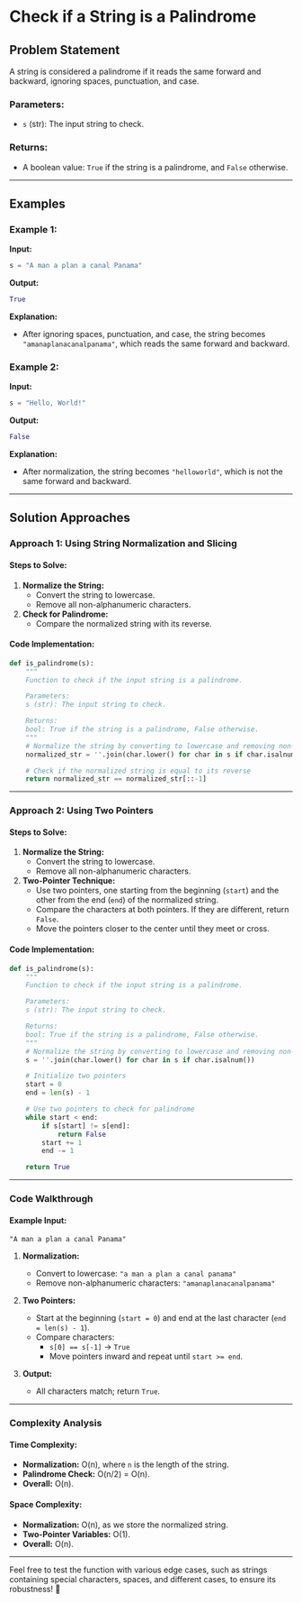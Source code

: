 # Check if a String is a Palindrome

## Problem Statement

A string is considered a palindrome if it reads the same forward and backward, ignoring spaces, punctuation, and case.

### Parameters:
- `s` (str): The input string to check.

### Returns:
- A boolean value: `True` if the string is a palindrome, and `False` otherwise.

---

## Examples

### Example 1:
**Input:**
```python
s = "A man a plan a canal Panama"
```
**Output:**
```python
True
```
**Explanation:**
- After ignoring spaces, punctuation, and case, the string becomes `"amanaplanacanalpanama"`, which reads the same forward and backward.

### Example 2:
**Input:**
```python
s = "Hello, World!"
```
**Output:**
```python
False
```
**Explanation:**
- After normalization, the string becomes `"helloworld"`, which is not the same forward and backward.

---

## Solution Approaches

### Approach 1: Using String Normalization and Slicing

#### Steps to Solve:
1. **Normalize the String:**
   - Convert the string to lowercase.
   - Remove all non-alphanumeric characters.
2. **Check for Palindrome:**
   - Compare the normalized string with its reverse.

#### Code Implementation:
```python
def is_palindrome(s):
    """
    Function to check if the input string is a palindrome.

    Parameters:
    s (str): The input string to check.

    Returns:
    bool: True if the string is a palindrome, False otherwise.
    """
    # Normalize the string by converting to lowercase and removing non-alphanumeric characters
    normalized_str = ''.join(char.lower() for char in s if char.isalnum())

    # Check if the normalized string is equal to its reverse
    return normalized_str == normalized_str[::-1]
```

---

### Approach 2: Using Two Pointers

#### Steps to Solve:
1. **Normalize the String:**
   - Convert the string to lowercase.
   - Remove all non-alphanumeric characters.
2. **Two-Pointer Technique:**
   - Use two pointers, one starting from the beginning (`start`) and the other from the end (`end`) of the normalized string.
   - Compare the characters at both pointers. If they are different, return `False`.
   - Move the pointers closer to the center until they meet or cross.

#### Code Implementation:
```python
def is_palindrome(s):
    """
    Function to check if the input string is a palindrome.

    Parameters:
    s (str): The input string to check.

    Returns:
    bool: True if the string is a palindrome, False otherwise.
    """
    # Normalize the string by converting to lowercase and removing non-alphanumeric characters
    s = ''.join(char.lower() for char in s if char.isalnum())

    # Initialize two pointers
    start = 0
    end = len(s) - 1

    # Use two pointers to check for palindrome
    while start < end:
        if s[start] != s[end]:
            return False
        start += 1
        end -= 1

    return True
```

---

### Code Walkthrough

#### Example Input:
`"A man a plan a canal Panama"`

1. **Normalization:**
   - Convert to lowercase: `"a man a plan a canal panama"`
   - Remove non-alphanumeric characters: `"amanaplanacanalpanama"`

2. **Two Pointers:**
   - Start at the beginning (`start = 0`) and end at the last character (`end = len(s) - 1`).
   - Compare characters:
     - `s[0] == s[-1]` -> `True`
     - Move pointers inward and repeat until `start >= end`.

3. **Output:**
   - All characters match; return `True`.

---

### Complexity Analysis

#### Time Complexity:
- **Normalization:** O(n), where `n` is the length of the string.
- **Palindrome Check:** O(n/2) = O(n).
- **Overall:** O(n).

#### Space Complexity:
- **Normalization:** O(n), as we store the normalized string.
- **Two-Pointer Variables:** O(1).
- **Overall:** O(n).

---

Feel free to test the function with various edge cases, such as strings containing special characters, spaces, and different cases, to ensure its robustness! 🚀
